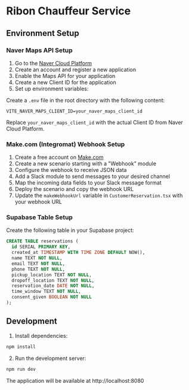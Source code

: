 
# Ribon Chauffeur Service

## Environment Setup

### Naver Maps API Setup

1. Go to the [Naver Cloud Platform](https://www.ncloud.com/)
2. Create an account and register a new application
3. Enable the Maps API for your application
4. Create a new Client ID for the application
5. Set up environment variables:

Create a `.env` file in the root directory with the following content:

```
VITE_NAVER_MAPS_CLIENT_ID=your_naver_maps_client_id
```

Replace `your_naver_maps_client_id` with the actual Client ID from Naver Cloud Platform.

### Make.com (Integromat) Webhook Setup

1. Create a free account on [Make.com](https://www.make.com/)
2. Create a new scenario starting with a "Webhook" module
3. Configure the webhook to receive JSON data
4. Add a Slack module to send messages to your desired channel
5. Map the incoming data fields to your Slack message format
6. Deploy the scenario and copy the webhook URL
7. Update the `makeWebhookUrl` variable in `CustomerReservation.tsx` with your webhook URL

### Supabase Table Setup

Create the following table in your Supabase project:

```sql
CREATE TABLE reservations (
  id SERIAL PRIMARY KEY,
  created_at TIMESTAMP WITH TIME ZONE DEFAULT NOW(),
  name TEXT NOT NULL,
  email TEXT NOT NULL,
  phone TEXT NOT NULL,
  pickup_location TEXT NOT NULL,
  dropoff_location TEXT NOT NULL,
  reservation_date DATE NOT NULL,
  time_window TEXT NOT NULL,
  consent_given BOOLEAN NOT NULL
);
```

## Development

1. Install dependencies:

```bash
npm install
```

2. Run the development server:

```bash
npm run dev
```

The application will be available at http://localhost:8080
